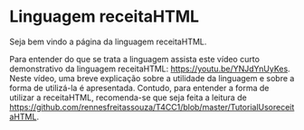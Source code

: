 #  Linguagem receitaHTML

Seja bem vindo a página da linguagem receitaHTML.

Para entender do que se trata a linguagem assista este vídeo curto demonstrativo da linguagem receitaHTML: https://youtu.be/YNJdYnUyKes. Neste vídeo, uma breve explicação sobre a utilidade da linguagem e sobre a forma de utilizá-la é apresentada.
Contudo, para entender a forma de utilizar a receitaHTML, recomenda-se que seja feita a leitura de https://github.com/rennesfreitassouza/T4CC1/blob/master/TutorialUsoreceitaHTML.

